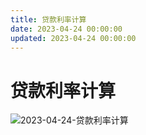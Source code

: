 ```yaml
---
title: 贷款利率计算
date: 2023-04-24 00:00:00
updated: 2023-04-24 00:00:00
---
```


# 贷款利率计算

![2023-04-24-贷款利率计算](assets/2023-04-24-贷款利率计算.jpeg)

